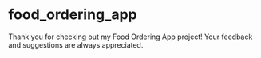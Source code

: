 # food_ordering_app
Thank you for checking out my Food Ordering App project! Your feedback and suggestions are always appreciated.
